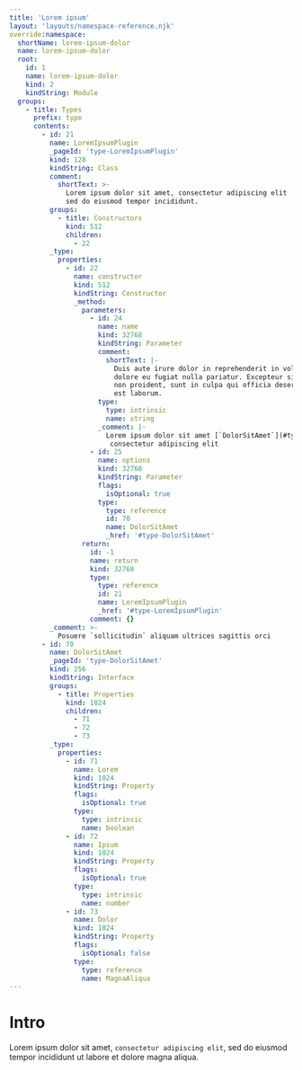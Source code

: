 ```yaml
---
title: 'Lorem ipsum'
layout: 'layouts/namespace-reference.njk'
override:namespace:
  shortName: lorem-ipsum-dolor
  name: lorem-ipsum-dolor
  root:
    id: 1
    name: lorem-ipsum-dolor
    kind: 2
    kindString: Module
  groups:
    - title: Types
      prefix: type
      contents:
        - id: 21
          name: LoremIpsumPlugin
          _pageId: 'type-LoremIpsumPlugin'
          kind: 128
          kindString: Class
          comment:
            shortText: >-
              Lorem ipsum dolor sit amet, consectetur adipiscing elit
              sed do eiusmod tempor incididunt.
          groups:
            - title: Constructors
              kind: 512
              children:
                - 22
          _type:
            properties:
              - id: 22
                name: constructor
                kind: 512
                kindString: Constructor
                _method:
                  parameters:
                    - id: 24
                      name: name
                      kind: 32768
                      kindString: Parameter
                      comment:
                        shortText: |-
                          Duis aute irure dolor in reprehenderit in voluptate velit esse cillum
                          dolore eu fugiat nulla pariatur. Excepteur sint occaecat cupidatat
                          non proident, sunt in culpa qui officia deserunt mollit anim id
                          est laborum.
                      type:
                        type: intrinsic
                        name: string
                      _comment: |-
                        Lorem ipsum dolor sit amet [`DolorSitAmet`](#type-DolorSitAmet)
                         consectetur adipiscing elit
                    - id: 25
                      name: options
                      kind: 32768
                      kindString: Parameter
                      flags:
                        isOptional: true
                      type:
                        type: reference
                        id: 70
                        name: DolorSitAmet
                        _href: '#type-DolorSitAmet'
                  return:
                    id: -1
                    name: return
                    kind: 32768
                    type:
                      type: reference
                      id: 21
                      name: LoremIpsumPlugin
                      _href: '#type-LoremIpsumPlugin'
                    comment: {}
          _comment: >-
            Posuere `sollicitudin` aliquam ultrices sagittis orci
        - id: 70
          name: DolorSitAmet
          _pageId: 'type-DolorSitAmet'
          kind: 256
          kindString: Interface
          groups:
            - title: Properties
              kind: 1024
              children:
                - 71
                - 72
                - 73
          _type:
            properties:
              - id: 71
                name: Lorem
                kind: 1024
                kindString: Property
                flags:
                  isOptional: true
                type:
                  type: intrinsic
                  name: boolean
              - id: 72
                name: Ipsum
                kind: 1024
                kindString: Property
                flags:
                  isOptional: true
                type:
                  type: intrinsic
                  name: number
              - id: 73
                name: Dolor
                kind: 1024
                kindString: Property
                flags:
                  isOptional: false
                type:
                  type: reference
                  name: MagnaAliqua
---
```


# Intro

Lorem ipsum dolor sit amet, `consectetur adipiscing elit`, sed do eiusmod tempor incididunt ut labore et dolore magna aliqua.
